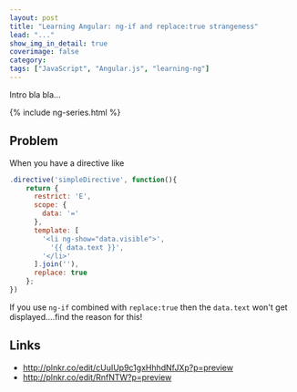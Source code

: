```yaml
---
layout: post
title: "Learning Angular: ng-if and replace:true strangeness"
lead: "..."
show_img_in_detail: true
coverimage: false
category:
tags: ["JavaScript", "Angular.js", "learning-ng"]
---
```


Intro bla bla...

{% include ng-series.html %}

## Problem

When you have a directive like

```javascript
.directive('simpleDirective', function(){
    return {
      restrict: 'E',
      scope: {
        data: '='
      },
      template: [
        '<li ng-show="data.visible">',
          '{{ data.text }}',
        '</li>'
      ].join(''),
      replace: true
    };
})
```

If you use `ng-if` combined with `replace:true` then the `data.text` won't get displayed....find the reason for this!

## Links

- http://plnkr.co/edit/cUuIUp9c1gxHhhdNfJXp?p=preview
- http://plnkr.co/edit/RnfNTW?p=preview





